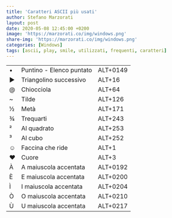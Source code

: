```yaml
---
title: 'Caratteri ASCII più usati'
author: Stefano Marzorati
layout: post
date: 2020-05-08 12:45:00 +0200
image: 'https://marzorati.co/img/windows.png'
share-img: 'https://marzorati.co/img/windows.png'
categories: [Windows]
tags: [ascii, play, smile, utilizzati, frequenti, caratteri]
---
```

<center>
<table>
<tbody>
  <tr>
    <td>•</td>
    <td>Puntino - Elenco puntato</td>
    <td>ALT+0149</td>
  </tr>
  <tr>
    <td>►</td>
    <td>Triangolino successivo</td>
    <td>ALT+16</td>
  </tr>
  <tr>
    <td>@</td>
    <td>Chiocciola</td>
    <td>ALT+64</td>
  </tr>
  <tr>
    <td>~</td>
    <td>Tilde</td>
    <td>ALT+126</td>
  </tr>
  <tr>
    <td>½</td>
    <td>Metà</td>
    <td>ALT+171</td>
  </tr>
  <tr>
    <td>¾</td>
    <td>Trequarti</td>
    <td>ALT+243</td>
  </tr>
  <tr>
    <td>²</td>
    <td>Al quadrato</td>
    <td>ALT+253</td>
  </tr>
  <tr>
    <td>³</td>
    <td>Al cubo</td>
    <td>ALT+252</td>
  </tr>
  <tr>
    <td>☺</td>
    <td>Faccina che ride</td>
    <td>ALT+1</td>
  </tr>
  <tr>
    <td>♥</td>
    <td>Cuore</td>
    <td>ALT+3</td>
  </tr>
  <tr>
    <td>À</td>
    <td>A maiuscola accentata</td>
    <td>ALT+0192</td>
  </tr>
  <tr>
    <td>È</td>
    <td>E maiuscola accentata</td>
    <td>ALT+0200</td>
  </tr>
  <tr>
    <td>Ì</td>
    <td>I maiuscola accentata</td>
    <td>ALT+0204</td>
  </tr>
  <tr>
    <td>Ò</td>
    <td>O maiuscola accentata</td>
    <td>ALT+0210</td>
  </tr>
  <tr>
    <td>Ù</td>
    <td>U maiuscola accentata</td>
    <td>ALT+0217</td>
  </tr>
</tbody>
</table>
</center>
   
   
